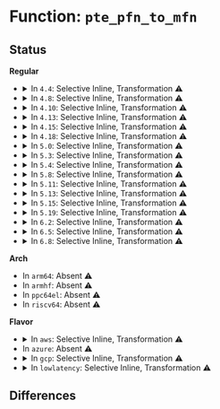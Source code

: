 # Function: <code>pte_pfn_to_mfn</code>

## Status
<b>Regular</b>
<ul>
<li>
<details>
<summary>In <code>4.4</code>: Selective Inline, Transformation ⚠️</summary>

**Collision:** Unique Static

**Inline:** Selective

**Transformation:** True

**Instances:**

```
In arch/x86/xen/mmu.c (ffffffff8101e780)
Location: arch/x86/xen/mmu.c:383
Inline: True
Inline callers:
  - arch/x86/xen/mmu.c:convert_pfn_mfn
  - arch/x86/xen/mmu.c:xen_make_pgd
  - arch/x86/xen/mmu.c:xen_make_pmd
  - arch/x86/xen/mmu.c:xen_make_pud
Direct callers:
  - arch/x86/xen/mmu.c:convert_pfn_mfn
  - arch/x86/xen/mmu.c:xen_make_pgd
  - arch/x86/xen/mmu.c:xen_make_pmd
  - arch/x86/xen/mmu.c:xen_make_pud
```
**Symbols:**

```
ffffffff8101e780-ffffffff8101e808: pte_pfn_to_mfn.part.12 (STB_LOCAL)
```
</details>
</li>
<li>
<details>
<summary>In <code>4.8</code>: Selective Inline, Transformation ⚠️</summary>

**Collision:** Unique Static

**Inline:** Selective

**Transformation:** True

**Instances:**

```
In arch/x86/xen/mmu.c (ffffffff81f8a062)
Location: arch/x86/xen/mmu.c:384
Inline: True
Inline callers:
  - arch/x86/xen/mmu.c:convert_pfn_mfn
  - arch/x86/xen/mmu.c:xen_make_pte_init
  - arch/x86/xen/mmu.c:xen_make_pud
  - arch/x86/xen/mmu.c:xen_make_pmd
  - arch/x86/xen/mmu.c:xen_make_pgd
Direct callers:
  - arch/x86/xen/mmu.c:convert_pfn_mfn
  - arch/x86/xen/mmu.c:xen_make_pte_init
  - arch/x86/xen/mmu.c:xen_make_pud
  - arch/x86/xen/mmu.c:xen_make_pmd
  - arch/x86/xen/mmu.c:xen_make_pgd
```
**Symbols:**

```
ffffffff8101dba0-ffffffff8101dc25: pte_pfn_to_mfn.part.11 (STB_LOCAL)
```
</details>
</li>
<li>
<details>
<summary>In <code>4.10</code>: Selective Inline, Transformation ⚠️</summary>

**Collision:** Unique Static

**Inline:** Selective

**Transformation:** True

**Instances:**

```
In arch/x86/xen/mmu.c (ffffffff81fc545c)
Location: arch/x86/xen/mmu.c:384
Inline: True
Inline callers:
  - arch/x86/xen/mmu.c:convert_pfn_mfn
  - arch/x86/xen/mmu.c:xen_make_pte_init
  - arch/x86/xen/mmu.c:xen_make_pud
  - arch/x86/xen/mmu.c:xen_make_pmd
  - arch/x86/xen/mmu.c:xen_make_pgd
Direct callers:
  - arch/x86/xen/mmu.c:convert_pfn_mfn
  - arch/x86/xen/mmu.c:xen_make_pte_init
  - arch/x86/xen/mmu.c:xen_make_pud
  - arch/x86/xen/mmu.c:xen_make_pmd
  - arch/x86/xen/mmu.c:xen_make_pgd
```
**Symbols:**

```
ffffffff8101e290-ffffffff8101e315: pte_pfn_to_mfn.part.10 (STB_LOCAL)
```
</details>
</li>
<li>
<details>
<summary>In <code>4.13</code>: Selective Inline, Transformation ⚠️</summary>

**Collision:** Unique Static

**Inline:** Selective

**Transformation:** True

**Instances:**

```
In arch/x86/xen/mmu_pv.c (ffffffff820a62b3)
Location: arch/x86/xen/mmu_pv.c:351
Inline: True
Inline callers:
  - arch/x86/xen/mmu_pv.c:convert_pfn_mfn
  - arch/x86/xen/mmu_pv.c:xen_make_pte_init
  - arch/x86/xen/mmu_pv.c:xen_make_pud
  - arch/x86/xen/mmu_pv.c:xen_make_pmd
  - arch/x86/xen/mmu_pv.c:xen_make_pgd
Direct callers:
  - arch/x86/xen/mmu_pv.c:convert_pfn_mfn
  - arch/x86/xen/mmu_pv.c:xen_make_pte_init
  - arch/x86/xen/mmu_pv.c:xen_make_pud
  - arch/x86/xen/mmu_pv.c:xen_make_pmd
  - arch/x86/xen/mmu_pv.c:xen_make_pgd
```
**Symbols:**

```
ffffffff81020470-ffffffff810204ea: pte_pfn_to_mfn.part.15 (STB_LOCAL)
```
</details>
</li>
<li>
<details>
<summary>In <code>4.15</code>: Selective Inline, Transformation ⚠️</summary>

**Collision:** Unique Static

**Inline:** Selective

**Transformation:** True

**Instances:**

```
In arch/x86/xen/mmu_pv.c (ffffffff826ac97d)
Location: arch/x86/xen/mmu_pv.c:331
Inline: True
Inline callers:
  - arch/x86/xen/mmu_pv.c:convert_pfn_mfn
  - arch/x86/xen/mmu_pv.c:xen_make_pte_init
  - arch/x86/xen/mmu_pv.c:xen_make_pud
  - arch/x86/xen/mmu_pv.c:xen_make_pmd
  - arch/x86/xen/mmu_pv.c:xen_make_pgd
Direct callers:
  - arch/x86/xen/mmu_pv.c:convert_pfn_mfn
  - arch/x86/xen/mmu_pv.c:xen_make_pte_init
  - arch/x86/xen/mmu_pv.c:xen_make_pud
  - arch/x86/xen/mmu_pv.c:xen_make_pmd
  - arch/x86/xen/mmu_pv.c:xen_make_pgd
```
**Symbols:**

```
ffffffff81021140-ffffffff810211d3: pte_pfn_to_mfn.part.16 (STB_LOCAL)
```
</details>
</li>
<li>
<details>
<summary>In <code>4.18</code>: Selective Inline, Transformation ⚠️</summary>

**Collision:** Unique Static

**Inline:** Selective

**Transformation:** True

**Instances:**

```
In arch/x86/xen/mmu_pv.c (ffffffff826d5aa8)
Location: arch/x86/xen/mmu_pv.c:340
Inline: True
Inline callers:
  - arch/x86/xen/mmu_pv.c:convert_pfn_mfn
  - arch/x86/xen/mmu_pv.c:xen_make_pte_init
  - arch/x86/xen/mmu_pv.c:xen_make_pud
  - arch/x86/xen/mmu_pv.c:xen_make_pmd
  - arch/x86/xen/mmu_pv.c:xen_make_pgd
Direct callers:
  - arch/x86/xen/mmu_pv.c:convert_pfn_mfn
  - arch/x86/xen/mmu_pv.c:xen_make_pte_init
  - arch/x86/xen/mmu_pv.c:xen_make_pud
  - arch/x86/xen/mmu_pv.c:xen_make_pmd
  - arch/x86/xen/mmu_pv.c:xen_make_pgd
```
**Symbols:**

```
ffffffff810218f0-ffffffff81021971: pte_pfn_to_mfn.part.17 (STB_LOCAL)
```
</details>
</li>
<li>
<details>
<summary>In <code>5.0</code>: Selective Inline, Transformation ⚠️</summary>

**Collision:** Unique Static

**Inline:** Selective

**Transformation:** True

**Instances:**

```
In arch/x86/xen/mmu_pv.c (ffffffff8288bbc0)
Location: arch/x86/xen/mmu_pv.c:349
Inline: True
Inline callers:
  - arch/x86/xen/mmu_pv.c:convert_pfn_mfn
  - arch/x86/xen/mmu_pv.c:xen_make_pte_init
  - arch/x86/xen/mmu_pv.c:xen_make_pud
  - arch/x86/xen/mmu_pv.c:xen_make_pmd
  - arch/x86/xen/mmu_pv.c:xen_make_pgd
Direct callers:
  - arch/x86/xen/mmu_pv.c:convert_pfn_mfn
  - arch/x86/xen/mmu_pv.c:xen_make_pte_init
  - arch/x86/xen/mmu_pv.c:xen_make_pud
  - arch/x86/xen/mmu_pv.c:xen_make_pmd
  - arch/x86/xen/mmu_pv.c:xen_make_pgd
```
**Symbols:**

```
ffffffff81021460-ffffffff810214e1: pte_pfn_to_mfn.part.20 (STB_LOCAL)
```
</details>
</li>
<li>
<details>
<summary>In <code>5.3</code>: Selective Inline, Transformation ⚠️</summary>

**Collision:** Unique Static

**Inline:** Selective

**Transformation:** True

**Instances:**

```
In arch/x86/xen/mmu_pv.c (ffffffff828a2ff3)
Location: arch/x86/xen/mmu_pv.c:349
Inline: True
Inline callers:
  - arch/x86/xen/mmu_pv.c:convert_pfn_mfn
  - arch/x86/xen/mmu_pv.c:xen_make_pte_init
  - arch/x86/xen/mmu_pv.c:xen_make_pud
  - arch/x86/xen/mmu_pv.c:xen_make_pmd
  - arch/x86/xen/mmu_pv.c:xen_make_pgd
Direct callers:
  - arch/x86/xen/mmu_pv.c:convert_pfn_mfn
  - arch/x86/xen/mmu_pv.c:xen_make_pte_init
  - arch/x86/xen/mmu_pv.c:xen_make_pud
  - arch/x86/xen/mmu_pv.c:xen_make_pmd
  - arch/x86/xen/mmu_pv.c:xen_make_pgd
```
**Symbols:**

```
ffffffff81022fd0-ffffffff8102305a: pte_pfn_to_mfn.part.0 (STB_LOCAL)
```
</details>
</li>
<li>
<details>
<summary>In <code>5.4</code>: Selective Inline, Transformation ⚠️</summary>

**Collision:** Unique Static

**Inline:** Selective

**Transformation:** True

**Instances:**

```
In arch/x86/xen/mmu_pv.c (ffffffff828a60a6)
Location: arch/x86/xen/mmu_pv.c:349
Inline: True
Inline callers:
  - arch/x86/xen/mmu_pv.c:convert_pfn_mfn
  - arch/x86/xen/mmu_pv.c:xen_make_pte_init
  - arch/x86/xen/mmu_pv.c:xen_make_pud
  - arch/x86/xen/mmu_pv.c:xen_make_pmd
  - arch/x86/xen/mmu_pv.c:xen_make_pgd
Direct callers:
  - arch/x86/xen/mmu_pv.c:convert_pfn_mfn
  - arch/x86/xen/mmu_pv.c:xen_make_pte_init
  - arch/x86/xen/mmu_pv.c:xen_make_pud
  - arch/x86/xen/mmu_pv.c:xen_make_pmd
  - arch/x86/xen/mmu_pv.c:xen_make_pgd
```
**Symbols:**

```
ffffffff81023910-ffffffff8102399a: pte_pfn_to_mfn.part.0 (STB_LOCAL)
```
</details>
</li>
<li>
<details>
<summary>In <code>5.8</code>: Selective Inline, Transformation ⚠️</summary>

**Collision:** Unique Static

**Inline:** Selective

**Transformation:** True

**Instances:**

```
In arch/x86/xen/mmu_pv.c (ffffffff81029fe9)
Location: arch/x86/xen/mmu_pv.c:349
Inline: True
Inline callers:
  - arch/x86/xen/mmu_pv.c:xen_make_pte_init
  - arch/x86/xen/mmu_pv.c:xen_make_p4d
  - arch/x86/xen/mmu_pv.c:xen_make_pud
  - arch/x86/xen/mmu_pv.c:xen_make_pmd
  - arch/x86/xen/mmu_pv.c:xen_make_pgd
  - arch/x86/xen/mmu_pv.c:xen_make_pte
Direct callers:
  - arch/x86/xen/mmu_pv.c:xen_make_pte_init
  - arch/x86/xen/mmu_pv.c:xen_make_p4d
  - arch/x86/xen/mmu_pv.c:xen_make_pud
  - arch/x86/xen/mmu_pv.c:xen_make_pmd
  - arch/x86/xen/mmu_pv.c:xen_make_pgd
  - arch/x86/xen/mmu_pv.c:xen_make_pte
```
**Symbols:**

```
ffffffff81025d70-ffffffff81025e00: pte_pfn_to_mfn.part.0 (STB_LOCAL)
```
</details>
</li>
<li>
<details>
<summary>In <code>5.11</code>: Selective Inline, Transformation ⚠️</summary>

**Collision:** Unique Static

**Inline:** Selective

**Transformation:** True

**Instances:**

```
In arch/x86/xen/mmu_pv.c (ffffffff8102a9c9)
Location: arch/x86/xen/mmu_pv.c:328
Inline: True
Inline callers:
  - arch/x86/xen/mmu_pv.c:xen_make_pte_init
  - arch/x86/xen/mmu_pv.c:xen_make_p4d
  - arch/x86/xen/mmu_pv.c:xen_make_pud
  - arch/x86/xen/mmu_pv.c:xen_make_pmd
  - arch/x86/xen/mmu_pv.c:xen_make_pgd
  - arch/x86/xen/mmu_pv.c:xen_make_pte
Direct callers:
  - arch/x86/xen/mmu_pv.c:xen_make_pte_init
  - arch/x86/xen/mmu_pv.c:xen_make_p4d
  - arch/x86/xen/mmu_pv.c:xen_make_pud
  - arch/x86/xen/mmu_pv.c:xen_make_pmd
  - arch/x86/xen/mmu_pv.c:xen_make_pgd
  - arch/x86/xen/mmu_pv.c:xen_make_pte
```
**Symbols:**

```
ffffffff81026480-ffffffff81026510: pte_pfn_to_mfn.part.0 (STB_LOCAL)
```
</details>
</li>
<li>
<details>
<summary>In <code>5.13</code>: Selective Inline, Transformation ⚠️</summary>

**Collision:** Unique Static

**Inline:** Selective

**Transformation:** True

**Instances:**

```
In arch/x86/xen/mmu_pv.c (ffffffff8102b5b9)
Location: arch/x86/xen/mmu_pv.c:328
Inline: True
Inline callers:
  - arch/x86/xen/mmu_pv.c:xen_make_pte_init
  - arch/x86/xen/mmu_pv.c:xen_make_p4d
  - arch/x86/xen/mmu_pv.c:xen_make_pud
  - arch/x86/xen/mmu_pv.c:xen_make_pmd
  - arch/x86/xen/mmu_pv.c:xen_make_pgd
  - arch/x86/xen/mmu_pv.c:xen_make_pte
Direct callers:
  - arch/x86/xen/mmu_pv.c:xen_make_pte_init
  - arch/x86/xen/mmu_pv.c:xen_make_p4d
  - arch/x86/xen/mmu_pv.c:xen_make_pud
  - arch/x86/xen/mmu_pv.c:xen_make_pmd
  - arch/x86/xen/mmu_pv.c:xen_make_pgd
  - arch/x86/xen/mmu_pv.c:xen_make_pte
```
**Symbols:**

```
ffffffff81028440-ffffffff810284d2: pte_pfn_to_mfn.part.0 (STB_LOCAL)
```
</details>
</li>
<li>
<details>
<summary>In <code>5.15</code>: Selective Inline, Transformation ⚠️</summary>

**Collision:** Unique Static

**Inline:** Selective

**Transformation:** True

**Instances:**

```
In arch/x86/xen/mmu_pv.c (ffffffff8102fd19)
Location: arch/x86/xen/mmu_pv.c:328
Inline: True
Inline callers:
  - arch/x86/xen/mmu_pv.c:xen_make_pte_init
  - arch/x86/xen/mmu_pv.c:xen_make_p4d
  - arch/x86/xen/mmu_pv.c:xen_make_pud
  - arch/x86/xen/mmu_pv.c:xen_make_pmd
  - arch/x86/xen/mmu_pv.c:xen_make_pgd
  - arch/x86/xen/mmu_pv.c:xen_make_pte
Direct callers:
  - arch/x86/xen/mmu_pv.c:xen_make_pte_init
  - arch/x86/xen/mmu_pv.c:xen_make_p4d
  - arch/x86/xen/mmu_pv.c:xen_make_pud
  - arch/x86/xen/mmu_pv.c:xen_make_pmd
  - arch/x86/xen/mmu_pv.c:xen_make_pgd
  - arch/x86/xen/mmu_pv.c:xen_make_pte
```
**Symbols:**

```
ffffffff8102caf0-ffffffff8102cb82: pte_pfn_to_mfn.part.0 (STB_LOCAL)
```
</details>
</li>
<li>
<details>
<summary>In <code>5.19</code>: Selective Inline, Transformation ⚠️</summary>

**Collision:** Unique Static

**Inline:** Selective

**Transformation:** True

**Instances:**

```
In arch/x86/xen/mmu_pv.c (ffffffff810352f9)
Location: arch/x86/xen/mmu_pv.c:332
Inline: True
Inline callers:
  - arch/x86/xen/mmu_pv.c:xen_make_pte_init
  - arch/x86/xen/mmu_pv.c:xen_make_p4d
  - arch/x86/xen/mmu_pv.c:xen_make_pud
  - arch/x86/xen/mmu_pv.c:xen_make_pmd
  - arch/x86/xen/mmu_pv.c:xen_make_pgd
  - arch/x86/xen/mmu_pv.c:xen_make_pte
Direct callers:
  - arch/x86/xen/mmu_pv.c:xen_make_pte_init
  - arch/x86/xen/mmu_pv.c:xen_make_p4d
  - arch/x86/xen/mmu_pv.c:xen_make_pud
  - arch/x86/xen/mmu_pv.c:xen_make_pmd
  - arch/x86/xen/mmu_pv.c:xen_make_pgd
  - arch/x86/xen/mmu_pv.c:xen_make_pte
```
**Symbols:**

```
ffffffff810318c0-ffffffff81031957: pte_pfn_to_mfn.part.0 (STB_LOCAL)
```
</details>
</li>
<li>
<details>
<summary>In <code>6.2</code>: Selective Inline, Transformation ⚠️</summary>

**Collision:** Unique Static

**Inline:** Selective

**Transformation:** True

**Instances:**

```
In arch/x86/xen/mmu_pv.c (ffffffff83e6f3d5)
Location: arch/x86/xen/mmu_pv.c:332
Inline: True
Inline callers:
  - arch/x86/xen/mmu_pv.c:convert_pfn_mfn
  - arch/x86/xen/mmu_pv.c:convert_pfn_mfn
  - arch/x86/xen/mmu_pv.c:xen_make_pte_init
  - arch/x86/xen/mmu_pv.c:xen_make_p4d
  - arch/x86/xen/mmu_pv.c:xen_make_pud
  - arch/x86/xen/mmu_pv.c:xen_make_pmd
  - arch/x86/xen/mmu_pv.c:xen_make_pgd
Direct callers:
  - arch/x86/xen/mmu_pv.c:xen_make_pte_init
  - arch/x86/xen/mmu_pv.c:xen_make_p4d
  - arch/x86/xen/mmu_pv.c:xen_make_pud
  - arch/x86/xen/mmu_pv.c:xen_make_pmd
  - arch/x86/xen/mmu_pv.c:xen_make_pgd
```
**Symbols:**

```
ffffffff81039110-ffffffff810391a7: pte_pfn_to_mfn.part.0 (STB_LOCAL)
```
</details>
</li>
<li>
<details>
<summary>In <code>6.5</code>: Selective Inline, Transformation ⚠️</summary>

**Collision:** Unique Static

**Inline:** Selective

**Transformation:** True

**Instances:**

```
In arch/x86/xen/mmu_pv.c (ffffffff836902d5)
Location: arch/x86/xen/mmu_pv.c:348
Inline: True
Inline callers:
  - arch/x86/xen/mmu_pv.c:convert_pfn_mfn
  - arch/x86/xen/mmu_pv.c:convert_pfn_mfn
  - arch/x86/xen/mmu_pv.c:xen_make_pte_init
  - arch/x86/xen/mmu_pv.c:xen_make_p4d
  - arch/x86/xen/mmu_pv.c:xen_make_pud
  - arch/x86/xen/mmu_pv.c:xen_make_pmd
  - arch/x86/xen/mmu_pv.c:xen_make_pgd
Direct callers:
  - arch/x86/xen/mmu_pv.c:xen_make_pte_init
  - arch/x86/xen/mmu_pv.c:xen_make_p4d
  - arch/x86/xen/mmu_pv.c:xen_make_pud
  - arch/x86/xen/mmu_pv.c:xen_make_pmd
  - arch/x86/xen/mmu_pv.c:xen_make_pgd
```
**Symbols:**

```
ffffffff81039050-ffffffff810390e7: pte_pfn_to_mfn.part.0 (STB_LOCAL)
```
</details>
</li>
<li>
<details>
<summary>In <code>6.8</code>: Selective Inline, Transformation ⚠️</summary>

**Collision:** Unique Static

**Inline:** Selective

**Transformation:** True

**Instances:**

```
In arch/x86/xen/mmu_pv.c (ffffffff838bfe25)
Location: arch/x86/xen/mmu_pv.c:348
Inline: True
Inline callers:
  - arch/x86/xen/mmu_pv.c:convert_pfn_mfn
  - arch/x86/xen/mmu_pv.c:convert_pfn_mfn
  - arch/x86/xen/mmu_pv.c:xen_make_pte_init
  - arch/x86/xen/mmu_pv.c:xen_make_p4d
  - arch/x86/xen/mmu_pv.c:xen_make_pud
  - arch/x86/xen/mmu_pv.c:xen_make_pmd
  - arch/x86/xen/mmu_pv.c:xen_make_pgd
Direct callers:
  - arch/x86/xen/mmu_pv.c:xen_make_pte_init
  - arch/x86/xen/mmu_pv.c:xen_make_p4d
  - arch/x86/xen/mmu_pv.c:xen_make_pud
  - arch/x86/xen/mmu_pv.c:xen_make_pmd
  - arch/x86/xen/mmu_pv.c:xen_make_pgd
```
**Symbols:**

```
ffffffff8103f500-ffffffff8103f597: pte_pfn_to_mfn.part.0 (STB_LOCAL)
```
</details>
</li>
</ul>
<b>Arch</b>
<ul>
<li>
In <code>arm64</code>: Absent ⚠️
</li>
<li>
In <code>armhf</code>: Absent ⚠️
</li>
<li>
In <code>ppc64el</code>: Absent ⚠️
</li>
<li>
In <code>riscv64</code>: Absent ⚠️
</li>
</ul>
<b>Flavor</b>
<ul>
<li>
<details>
<summary>In <code>aws</code>: Selective Inline, Transformation ⚠️</summary>

**Collision:** Unique Static

**Inline:** Selective

**Transformation:** True

**Instances:**

```
In arch/x86/xen/mmu_pv.c (ffffffff828940af)
Location: arch/x86/xen/mmu_pv.c:349
Inline: True
Inline callers:
  - arch/x86/xen/mmu_pv.c:convert_pfn_mfn
  - arch/x86/xen/mmu_pv.c:xen_make_pte_init
  - arch/x86/xen/mmu_pv.c:xen_make_pud
  - arch/x86/xen/mmu_pv.c:xen_make_pmd
  - arch/x86/xen/mmu_pv.c:xen_make_pgd
Direct callers:
  - arch/x86/xen/mmu_pv.c:convert_pfn_mfn
  - arch/x86/xen/mmu_pv.c:xen_make_pte_init
  - arch/x86/xen/mmu_pv.c:xen_make_pud
  - arch/x86/xen/mmu_pv.c:xen_make_pmd
  - arch/x86/xen/mmu_pv.c:xen_make_pgd
```
**Symbols:**

```
ffffffff81023a70-ffffffff81023afa: pte_pfn_to_mfn.part.0 (STB_LOCAL)
```
</details>
</li>
<li>
In <code>azure</code>: Absent ⚠️
</li>
<li>
<details>
<summary>In <code>gcp</code>: Selective Inline, Transformation ⚠️</summary>

**Collision:** Unique Static

**Inline:** Selective

**Transformation:** True

**Instances:**

```
In arch/x86/xen/mmu_pv.c (ffffffff828a70a6)
Location: arch/x86/xen/mmu_pv.c:349
Inline: True
Inline callers:
  - arch/x86/xen/mmu_pv.c:convert_pfn_mfn
  - arch/x86/xen/mmu_pv.c:xen_make_pte_init
  - arch/x86/xen/mmu_pv.c:xen_make_pud
  - arch/x86/xen/mmu_pv.c:xen_make_pmd
  - arch/x86/xen/mmu_pv.c:xen_make_pgd
Direct callers:
  - arch/x86/xen/mmu_pv.c:convert_pfn_mfn
  - arch/x86/xen/mmu_pv.c:xen_make_pte_init
  - arch/x86/xen/mmu_pv.c:xen_make_pud
  - arch/x86/xen/mmu_pv.c:xen_make_pmd
  - arch/x86/xen/mmu_pv.c:xen_make_pgd
```
**Symbols:**

```
ffffffff810238d0-ffffffff8102395a: pte_pfn_to_mfn.part.0 (STB_LOCAL)
```
</details>
</li>
<li>
<details>
<summary>In <code>lowlatency</code>: Selective Inline, Transformation ⚠️</summary>

**Collision:** Unique Static

**Inline:** Selective

**Transformation:** True

**Instances:**

```
In arch/x86/xen/mmu_pv.c (ffffffff828a707a)
Location: arch/x86/xen/mmu_pv.c:349
Inline: True
Inline callers:
  - arch/x86/xen/mmu_pv.c:convert_pfn_mfn
  - arch/x86/xen/mmu_pv.c:xen_make_pte_init
  - arch/x86/xen/mmu_pv.c:xen_make_pud
  - arch/x86/xen/mmu_pv.c:xen_make_pmd
  - arch/x86/xen/mmu_pv.c:xen_make_pgd
Direct callers:
  - arch/x86/xen/mmu_pv.c:convert_pfn_mfn
  - arch/x86/xen/mmu_pv.c:xen_make_pte_init
  - arch/x86/xen/mmu_pv.c:xen_make_pud
  - arch/x86/xen/mmu_pv.c:xen_make_pmd
  - arch/x86/xen/mmu_pv.c:xen_make_pgd
```
**Symbols:**

```
ffffffff81023d80-ffffffff81023e0a: pte_pfn_to_mfn.part.0 (STB_LOCAL)
```
</details>
</li>
</ul>

## Differences
